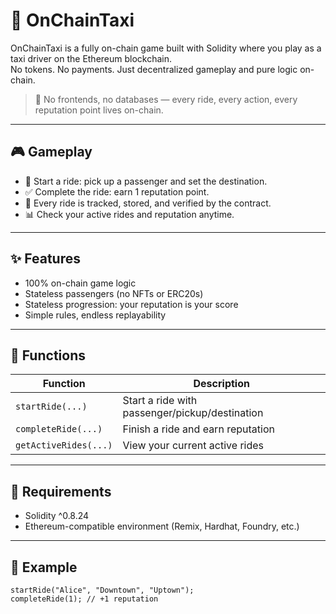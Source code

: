 # 🚕 OnChainTaxi    
    
OnChainTaxi is a fully on-chain game built with Solidity where you play as a taxi driver on the Ethereum blockchain.      
No tokens. No payments. Just decentralized gameplay and pure logic on-chain.     
      
> 🛑 No frontends, no databases — every ride, every action, every reputation point lives on-chain.     
   
---     
      
## 🎮 Gameplay    
     
- 🚖 Start a ride: pick up a passenger and set the destination.        
- ✅ Complete the ride: earn 1 reputation point.     
- 🧠 Every ride is tracked, stored, and verified by the contract.  
- 📊 Check your active rides and reputation anytime.     
      
--- 
   
## ✨ Features 

- 100% on-chain game logic 
- Stateless passengers (no NFTs or ERC20s)   
- Stateless progression: your reputation is your score  
- Simple rules, endless replayability  

---

## 🔧 Functions

| Function           | Description                                 |
|--------------------|---------------------------------------------|
| `startRide(...)`   | Start a ride with passenger/pickup/destination |
| `completeRide(...)`| Finish a ride and earn reputation           |
| `getActiveRides(...)` | View your current active rides           |

---

## 🔐 Requirements

- Solidity ^0.8.24
- Ethereum-compatible environment (Remix, Hardhat, Foundry, etc.)

---

## 🧪 Example

```solidity
startRide("Alice", "Downtown", "Uptown");
completeRide(1); // +1 reputation
